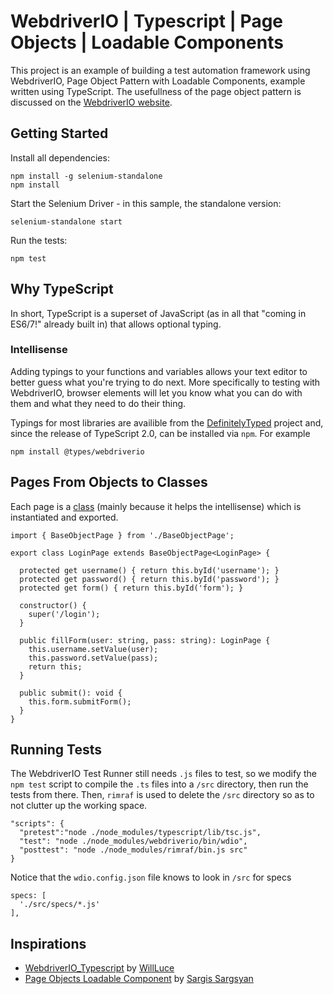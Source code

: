 # WebdriverIO | Typescript | Page Objects | Loadable Components
This project is an example of building a test automation framework using WebdriverIO, Page Object Pattern with Loadable Components, example written using TypeScript. The usefullness of the page object pattern is discussed on the [WebdriverIO website](http://webdriver.io/guide/testrunner/pageobjects.html).
## Getting Started
Install all dependencies:
```
npm install -g selenium-standalone
npm install
```
Start the Selenium Driver - in this sample, the standalone version:
```
selenium-standalone start
```
Run the tests:
```
npm test
```
## Why TypeScript
In short, TypeScript is a superset of JavaScript (as in all that "coming in ES6/7!" already built in) that allows optional typing.
### Intellisense
Adding typings to your functions and variables allows your text editor to better guess what you're trying to do next. More specifically to testing with WebdriverIO, browser elements will let you know what you can do with them and what they need to do their thing.

Typings for most libraries are availible from the [DefinitelyTyped](https://github.com/DefinitelyTyped/DefinitelyTyped) project and, since the release of TypeScript 2.0, can be installed via `npm`. For example
```
npm install @types/webdriverio
```
## Pages From Objects to Classes
Each page is a [class](http://www.typescriptlang.org/docs/handbook/classes.html) (mainly because it helps the intellisense) which is instantiated and exported.
```
import { BaseObjectPage } from './BaseObjectPage';

export class LoginPage extends BaseObjectPage<LoginPage> {

  protected get username() { return this.byId('username'); }
  protected get password() { return this.byId('password'); }
  protected get form() { return this.byId('form'); }

  constructor() {
    super('/login');
  }

  public fillForm(user: string, pass: string): LoginPage {
    this.username.setValue(user);
    this.password.setValue(pass);
    return this;
  }

  public submit(): void {
    this.form.submitForm();
  }
}
```
## Running Tests
The WebdriverIO Test Runner still needs `.js` files to test, so we modify the `npm test` script to compile the `.ts` files into a `/src` directory, then run the tests from there. Then, `rimraf` is used to delete the `/src` directory so as to not clutter up the working space.
```
"scripts": {
  "pretest":"node ./node_modules/typescript/lib/tsc.js",
  "test": "node ./node_modules/webdriverio/bin/wdio",
  "posttest": "node ./node_modules/rimraf/bin.js src"
}
```
Notice that the `wdio.config.json` file knows to look in `/src` for specs
```
specs: [
  './src/specs/*.js'
],
```
## Inspirations
 -  [WebdriverIO_Typescript](https://github.com/WillLuce/WebdriverIO_Typescript) by [WillLuce](https://github.com/WillLuce)
  - [Page Objects Loadable Component](https://github.com/sargissargsyan/page-objects-loadable-component) by [Sargis Sargsyan](https://github.com/sargissargsyan)